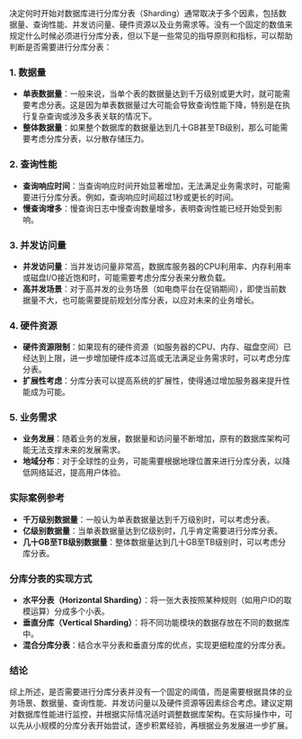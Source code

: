 决定何时开始对数据库进行分库分表（Sharding）通常取决于多个因素，包括数据量、查询性能、并发访问量、硬件资源以及业务需求等。没有一个固定的数值来规定什么时候必须进行分库分表，但以下是一些常见的指导原则和指标，可以帮助判断是否需要进行分库分表：

### 1. 数据量

- **单表数据量**：一般来说，当单个表的数据量达到千万级别或更大时，就可能需要考虑分表。这是因为单表数据量过大可能会导致查询性能下降，特别是在执行复杂查询或涉及多表关联的情况下。
- **整体数据量**：如果整个数据库的数据量达到几十GB甚至TB级别，那么可能需要考虑分库分表，以分散存储压力。

### 2. 查询性能

- **查询响应时间**：当查询响应时间开始显著增加，无法满足业务需求时，可能需要进行分库分表。例如，查询响应时间超过1秒或更长的时间。
- **慢查询增多**：慢查询日志中慢查询数量增多，表明查询性能已经开始受到影响。

### 3. 并发访问量

- **并发访问量**：当并发访问量非常高，数据库服务器的CPU利用率、内存利用率或磁盘I/O接近饱和时，可能需要考虑分库分表来分散负载。
- **高并发场景**：对于高并发的业务场景（如电商平台在促销期间），即使当前数据量不大，也可能需要提前规划分库分表，以应对未来的业务增长。

### 4. 硬件资源

- **硬件资源限制**：如果现有的硬件资源（如服务器的CPU、内存、磁盘空间）已经达到上限，进一步增加硬件成本过高或无法满足业务需求时，可以考虑分库分表。
- **扩展性考虑**：分库分表可以提高系统的扩展性，使得通过增加服务器来提升性能成为可能。

### 5. 业务需求

- **业务发展**：随着业务的发展，数据量和访问量不断增加，原有的数据库架构可能无法支撑未来的发展需求。
- **地域分布**：对于全球性的业务，可能需要根据地理位置来进行分库分表，以降低网络延迟，提高用户体验。

### 实际案例参考

- **千万级别数据量**：一般认为单表数据量达到千万级别时，可以考虑分表。
- **亿级别数据量**：当单表数据量达到亿级别时，几乎肯定需要进行分库分表。
- **几十GB至TB级别数据量**：整体数据量达到几十GB至TB级别时，可以考虑分库分表。

### 分库分表的实现方式

- **水平分表（Horizontal Sharding）**：将一张大表按照某种规则（如用户ID的取模运算）分成多个小表。
- **垂直分库（Vertical Sharding）**：将不同功能模块的数据存放在不同的数据库中。
- **混合分库分表**：结合水平分表和垂直分库的优点，实现更细粒度的分库分表。

### 结论

综上所述，是否需要进行分库分表并没有一个固定的阈值，而是需要根据具体的业务场景、数据量、查询性能、并发访问量以及硬件资源等因素综合考虑。建议定期对数据库性能进行监控，并根据实际情况适时调整数据库架构。在实际操作中，可以先从小规模的分库分表开始尝试，逐步积累经验，再根据业务发展进一步扩展。